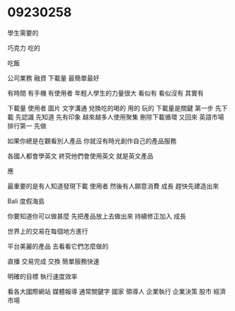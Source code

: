 # 09230258
學生需要的

巧克力 吃的

吃飯

公司業務 融資
下載量
最簡單最好

有時間 有手機 有使用者
年輕人學生的力量很大
看似有 看似沒有 其實有

下載量 使用者 圖片 文字溝通
兌換吃的喝的 用的 玩的
下載量是關鍵
第一步 先下載 先認識 先知道 先有印象 越來越多人使用聚集 刪除下載循環
又回來
 英語市場 排行第一
 先做


  如果你總是在觀看別人產品
  你就沒有時光創作自己的產品服務


 

 各國人都會學英文
 終究他們會使用英文
 就是英文產品

 應


最重要的是有人知道發現下載 使用者
然後有人願意消費 成長
趕快先建造出來

Bali 
度假海島

你要知道你可以做甚麼
先把產品放上去做出來
持續修正加入 成長


世界上的交易在每個地方進行

平台美麗的產品
去看看它們怎麼做的

直播
交易完成 交換
簡單服務快速

明確的目標 執行速度效率


看各大國際網站 媒體報導
通常關鍵字 國家 領導人 企業執行
企業決策  股市 經濟市場 

